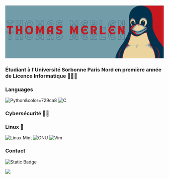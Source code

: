 ![](https://raw.githubusercontent.com/thomas-merlen/thomas-merlen/master/banner_github.png)

### Étudiant à l'Université Sorbonne Paris Nord en première année de Licence Informatique 🧑🏼‍💼

### Languages

![Python](https://img.shields.io/badge/-Python-000?&logo=Python)&color=729ca8
![C](https://img.shields.io/badge/-C-000?&logo=C&color=729ca8)

### Cybersécurité 👨‍💻

### Linux 🐧

![Linux Mint](https://img.shields.io/badge/-Linux_Mint-000?&logo=linuxmint&color=729ca8)
![GNU](https://img.shields.io/badge/-GNU-000?&logo=GNU&color=729ca8)
![Vim](https://img.shields.io/badge/-Vim-000?&logo=Vim&color=729ca8)

### Contact 

![Static Badge](https://img.shields.io/badge/%F0%9F%93%A9_-thomas.merlen%40outlook.com-729ca8)

<img height="137px" src="https://github-readme-stats.vercel.app/api/top-langs/?username=thomas-merlen&hide=html&hide_title=true&hide_border=true&layout=compact&langs_count=6&exclude_repo=comp426,Redventures-Movie-Quotes&text_color=000&icon_color=fff&bg_color=729ca8&theme=graywhite" />
